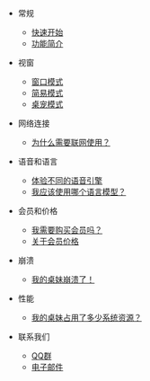 - 常规

    - [快速开始](zh-cn/quickstart.md)
    - [功能简介](zh-cn/features.md)

- 视窗

    - [窗口模式](zh-cn/window-mode.md)
    - [简易模式](zh-cn/lite-mode.md)
    - [桌宠模式](zh-cn/desk-pet-mode.md)

- 网络连接

    - [为什么需要联网使用？](zh-cn/why-network-connection-is-necessary.md)

- 语音和语言

    - [体验不同的语音引擎](zh-cn/experience-different-voice-engines.md)
    - [我应该使用哪个语言模型？](zh-cn/what-language-model-should-i-use.md)

- 会员和价格

    - [我需要购买会员吗？](zh-cn/should-i-pay-for-the-memberships.md)
    - [关于会员价格](zh-cn/pricing-plan-details.md)

- 崩溃

    - [我的桌妹崩溃了！](zh-cn/my-yumedesktop-crashed.md)

- 性能

    - [我的桌妹占用了多少系统资源？](zh-cn/how-many-resources-did-my-yume-take.md)

- 联系我们

    - [QQ群](zh-cn/qq-groups.md)
    - [电子邮件](zh-cn/email.md)